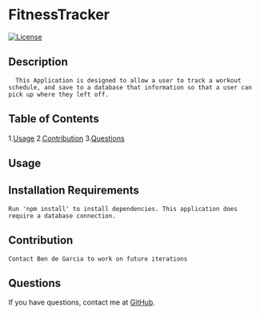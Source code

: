 # FitnessTracker
  [![License](https://img.shields.io/badge/license-ISC-blue.svg)](https://shields.io/)
  ## Description 
      This Application is designed to allow a user to track a workout schedule, and save to a database that information so that a user can pick up where they left off.
## Table of Contents
1.[Usage](#Usage)
2.[Contribution](#Contribution)
3.[Questions](#Questions)
## Usage
     
## Installation Requirements
    Run 'npm install' to install dependencies. This application does require a database connection.            
## Contribution 
    Contact Ben de Garcia to work on future iterations
## Questions
  
If you have questions, contact me at [GitHub](https://github.com/bdegarcia).